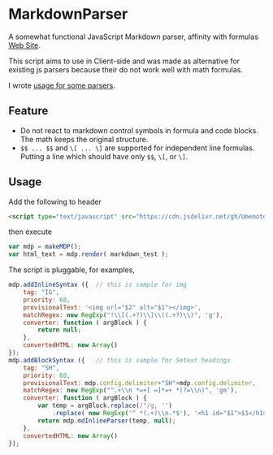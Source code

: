 # MarkdownParser
A somewhat functional JavaScript Markdown parser, affinity with formulas [Web Site](https://umemotoctrl.github.io/MarkdownParser/).

This script aims to use in Client-side and was made as alternative for existing js parsers because their do not work well with math formulas.

I wrote [usage for some parsers](https://github.com/UmemotoCtrl/MarkdownParser/blob/master/usageForParsers.md).

## Feature

* Do not react to markdown control symbols in formula and code blocks. The math keeps the original structure.
*  `$$ ... $$` and `\[ ... \]` are supported for independent line formulas. Putting a line which should have only `$$`, `\[`, or `\]`.

## Usage

Add the following to header 

```html
<script type="text/javascript" src="https://cdn.jsdelivr.net/gh/UmemotoCtrl/MarkdownParser@0.1/js/mdp.js"></script>
```

then execute

```javascript
var mdp = makeMDP();
var html_text = mdp.render( markdown_test );
```

The script is pluggable, for examples,

```javascript
mdp.addInlineSyntax ({	// this is sample for img
	tag: "IG",
	priority: 60,
	provisionalText: '<img url="$2" alt="$1"></img>',
	matchRegex: new RegExp("!\\[(.+?)\\]\\((.+?)\\)", 'g'),
	converter: function ( argBlock ) {
		return null;
	},
	convertedHTML: new Array()
});
mdp.addBlockSyntax ({	// this is sample for Setext headings
	tag: "SH",
	priority: 60,
	provisionalText: mdp.config.delimiter+"SH"+mdp.config.delimiter,	// should include delimiter+tag+delimiter
	matchRegex: new RegExp("^.+\\n *=+[ =]*=+ *(?=\\n)", 'gm'),
	converter: function ( argBlock ) {
		var temp = argBlock.replace(/"/g, '')
			.replace( new RegExp('^ *(.+)\\n.*$'), '<h1 id="$1">$1</h1>' );
		return mdp.mdInlineParser(temp, null);
	},
	convertedHTML: new Array()
});
```

